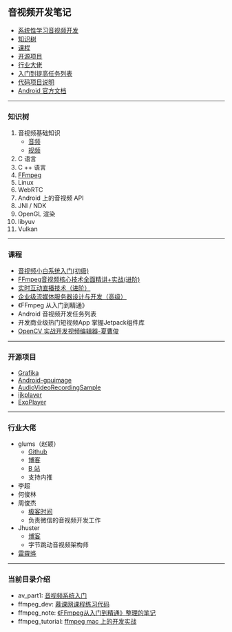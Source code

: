 ## 音视频开发笔记

- [系统性学习音视频开发](./doc/systematic_study/readme.md)
- [知识树](#知识树)
- [课程](#课程)
- [开源项目](#开源项目)
- [行业大佬](#行业大佬)
- [入门到提高任务列表](./task_list.md)
- [代码项目说明](./project_wiki.md)
- [Android 官方文档](https://developer.android.com/guide/topics/media)

---

### 知识树

1. 音视频基础知识
    - [音频](./doc/audio_wiki/README.md)
    - [视频](./doc/video_wiki/README.md)
2. C 语言
3. C ++  语言
4. [FFmpeg](./doc/ffmpeg_wiki/readme.md)
5. Linux
6. WebRTC
7. Android 上的音视频 API
8. JNI / NDK
9. OpenGL 渲染
10. libyuv
11. Vulkan

---

### 课程

- [音视频小白系统入门(初级)](https://coding.imooc.com/class/415.html)
- [FFmpeg音视频核心技术全面精讲+实战(进阶)](https://coding.imooc.com/learn/list/279.html)
- [实时互动直播技术（进阶）](https://coding.imooc.com/class/329.html)
- [企业级流媒体服务器设计与开发（高级）](https://coding.imooc.com/class/387.html)
- 《FFmpeg 从入门到精通》
- Android 音视频开发任务列表
- 开发商业级热门短视频App 掌握Jetpack组件库
- [OpenCV 实战开发视频编辑器-夏曹俊](./course/xiacaojun/readme.md)

---

### 开源项目

- [Grafika](https://github.com/google/grafika)
- [Android-gpuimage](https://github.com/cats-oss/android-gpuimage)
- [AudioVideoRecordingSample](http://AudioVideoRecordingSample)
- [ijkplayer](https://github.com/bilibili/ijkplayer)
- [ExoPlayer](https://github.com/google/ExoPlayer)

---

### 行业大佬

- glums（赵颖）
  - [Github](https://github.com/glumes)
  - [博客](https://www.glumes.com/)
  - [B 站](https://space.bilibili.com/105478237)
  - 支持内推 
- 李超
- 何俊林
- 周俊杰
  - [极客时间](https://time.geekbang.org/column/article/88846)
  - 负责微信的音视频开发工作
- Jhuster
  - [博客](https://blog.51cto.com/ticktick/1956269)
  - 字节跳动音视频架构师
- [雷霄骅](https://blog.csdn.net/leixiaohua1020)

---

### 当前目录介绍

- av_part1: [音视频系统入门](./av_part1/README.md)
- ffmpeg_dev: [慕课网课程练习代码](./ffmpeg_dev/README.md)
- ffmpeg_note: [《FFmpeg从入门到精通》整理的笔记](./ffmpeg_note/README.md)
- ffmpeg_tutorial: [ffmpeg mac 上的开发实战](./ffmpeg_tutorial/README.md)

